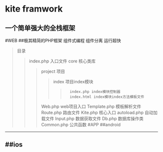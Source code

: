 kite framwork
=============
一个简单强大的全栈框架
---------------
#WEB
##极其精简的PHP框架 组件式编程 组件分离 运行超快
>目录  
>>index.php     入口文件
>>core      核心类库
>>>project      项目
>>>>index       项目index模块
>>>>>       index.php index模块控制器
>>>>>       index.html index模块index方法模板文件
>>>Web.php     web项目入口
>>>Template.php     模板解析文件
>>>Route.php     路由文件
>>>Kite.php     核心入口
>>>autoload.php     自动加载文件
>>>Input.php     数据获取文件
>>>Db.php     数据库操作类
>>>Common.php     公共函数
#APP
##android
---------
##ios
---------